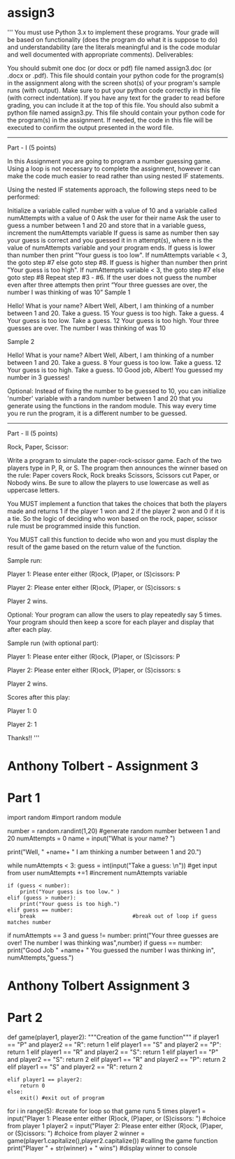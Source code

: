 # assign3
'''
You must use Python 3.x to implement these programs.
Your grade will be based on functionality (does the program do what it is suppose to do) and understandability (are the literals meaningful and is the code modular and well documented with appropriate comments).
Deliverables:

You should submit one doc (or docx or pdf) file named assign3.doc (or .docx or .pdf). This file should contain your python code for the program(s) in the assignment along with the screen shot(s) of your program's sample runs (with output). Make sure to put your python code correctly in this file (with correct indentation). If you have any text for the grader to read before grading, you can include it at the top of this file. 
You should also submit a python file named assign3.py. This file should contain your python code for the program(s) in the assignment. If needed, the code in this file will be executed to confirm the output presented in the word file.
____________________________________________________________________________________________________

Part - I (5 points)

In this Assignment you are going to program a number guessing game. Using a loop is not necessary to complete the assignment, however it can make the code much easier to read rather than using nested IF statements.

Using the nested IF statements approach, the following steps need to be performed:

Initialize a variable called number with a value of 10 and a variable called numAttempts with a value of 0
Ask the user for their name
Ask the user to guess a number between 1 and 20 and store that in a variable guess, increment the numAttempts variable
If guess is same as number then say your guess is correct and you guessed it in n attempt(s), where n is the value of numAttempts variable and your program ends.
If guess is lower than number then print "Your guess is too low". If numAttempts variable < 3, the goto step #7 else goto step #8.
If guess is higher than number then print "Your guess is too high". If numAttempts variable < 3, the goto step #7 else goto step #8
Repeat step #3 - #6.
If the user does not guess the number even after three attempts then print “Your three guesses are over, the number I was thinking of was 10”
Sample 1

Hello! What is your name?
Albert
Well, Albert, I am thinking of a number between 1 and 20.
Take a guess.
15
Your guess is too high.
Take a guess.
4
Your guess is too low.
Take a guess.
12
Your guess is too high. Your three guesses are over. The number I was thinking of was 10

Sample 2

Hello! What is your name?
Albert
Well, Albert, I am thinking of a number between 1 and 20.
Take a guess.
8
Your guess is too low.
Take a guess.
12
Your guess is too high.
Take a guess.
10
Good job, Albert! You guessed my number in 3 guesses!

Optional: Instead of fixing the number to be guessed to 10, you can initialize 'number' variable with a random number between 1 and 20 that you generate using the functions in the random module. This way every time you re run the program, it is a different number to be guessed.

____________________________________________________________________________________________________

Part - II (5 points)

Rock, Paper, Scissor:

Write a program to simulate the paper-rock-scissor game. Each of the two players type in P, R, or S. The program then announces the winner based on the rule: Paper covers Rock, Rock breaks Scissors, Scissors cut Paper, or Nobody wins. Be sure to allow the players to use lowercase as well as uppercase letters.

You MUST implement a function that takes the choices that both the players made and returns 1 if the player 1 won and 2 if the player 2 won and 0 if it is a tie. So the logic of deciding who won based on the rock, paper, scissor rule must be programmed inside this function.

You MUST call this function to decide who won and you must display the result of the game based on the return value of the function.

Sample run:

Player 1: Please enter either (R)ock, (P)aper, or (S)cissors: P

Player 2: Please enter either (R)ock, (P)aper, or (S)cissors: s

Player 2 wins.

Optional: Your program can allow the users to play repeatedly say 5 times. Your program should then keep a score for each player and display that after each play.

Sample run (with optional part):

Player 1: Please enter either (R)ock, (P)aper, or (S)cissors: P

Player 2: Please enter either (R)ock, (P)aper, or (S)cissors: s

Player 2 wins.

Scores after this play:

Player 1: 0

Player 2: 1 

Thanks!!  '''


# Anthony Tolbert - Assignment 3
# Part 1

import random  #import random module

number = random.randint(1,20)    #generate random number between 1 and 20
numAttempts = 0
name = input("What is your name? ")

print("Well, " +name+ " I am thinking a number between 1 and 20.")


while numAttempts < 3:
    guess = int(input("Take a guess: \n"))         #get input from user
    numAttempts +=1                             #increment numAttempts variable

    if (guess < number):
        print("Your guess is too low." )
    elif (guess > number):
        print("Your guess is too high.")
    elif guess == number:
        break                               #break out of loop if guess matches number

if numAttempts == 3 and guess != number:
    print("Your three guesses are over! The number I was thinking was",number)
if guess == number:
    print("Good Job " +name+ " You guessed the number I was thinking in", numAttempts,"guess.")



# Anthony Tolbert Assignment 3
# Part 2

def game(player1, player2):
    """Creation of the game function"""
    if player1 == "P" and player2 == "R":
        return 1
    elif player1 == "S" and player2 == "P":
        return 1
    elif player1 == "R" and player2 == "S":
        return 1
    elif player1 == "P" and player2 == "S":
        return 2
    elif player1 == "R" and player2 == "P":
        return 2
    elif player1 == "S" and player2 == "R":
        return 2

    elif player1 == player2:
        return 0
    else:
        exit() #exit out of program

for i in range(5):          #create for loop so that game runs 5 times
    player1 = input("Player 1: Please enter either (R)ock, (P)aper, or (S)cissors: ")  #choice from player 1
    player2 = input("Player 2: Please enter either (R)ock, (P)aper, or (S)cissors: ")  #choice from player 2
    winner = game(player1.capitalize(),player2.capitalize()) #calling the game function
    print("Player " + str(winner) + " wins")        #display winner to console








